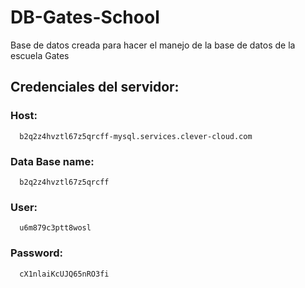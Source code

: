 # DB-Gates-School
Base de datos creada para hacer el manejo de la base de datos de la escuela Gates

## Credenciales del servidor: 

### Host: 
      b2q2z4hvztl67z5qrcff-mysql.services.clever-cloud.com
### Data Base name: 
      b2q2z4hvztl67z5qrcff
### User: 
      u6m879c3ptt8wosl
### Password: 
      cX1nlaiKcUJQ65nRO3fi
